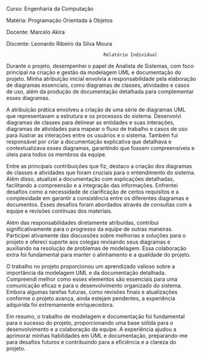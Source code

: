 Curso: Engenharia da Computação 

Matéria: Programação Orientada à Objetos 

Docente: Marcelo Akira 

Discente: Leonardo Ribeiro da Silva Moura 

 

                                        Relatório Individual 

Durante o projeto, desempenhei o papel de Analista de Sistemas, com foco principal na criação e gestão da modelagem UML e documentação do projeto. Minha atribuição inicial envolvia a responsabilidade pela elaboração de diagramas essenciais, como diagramas de classes, atividades e casos de uso, além da produção de documentação detalhada para complementar esses diagramas. 

A atribuição prática envolveu a criação de uma série de diagramas UML que representavam a estrutura e os processos do sistema. Desenvolvi diagramas de classes para delinear as entidades e suas interações, diagramas de atividades para mapear o fluxo de trabalho e casos de uso para ilustrar as interações entre os usuários e o sistema. Também fui responsável por criar a documentação explicativa que detalhava e contextualizava esses diagramas, garantindo que fossem compreensíveis e úteis para todos os membros da equipe. 

Entre as principais contribuições que fiz, destaco a criação dos diagramas de classes e atividades que foram cruciais para o entendimento do sistema. Além disso, atualizei a documentação com explicações detalhadas, facilitando a compreensão e a integração das informações. Enfrentei desafios como a necessidade de clarificação de certos requisitos e a complexidade em garantir a consistência entre os diferentes diagramas e documentos. Esses desafios foram abordados através de consultas com a equipe e revisões contínuas dos materiais. 

Além das responsabilidades diretamente atribuídas, contribui significativamente para o progresso da equipe de outras maneiras. Participei ativamente das discussões sobre melhorias e soluções para o projeto e ofereci suporte aos colegas revisando seus diagramas e auxiliando na resolução de problemas de modelagem. Essa colaboração extra foi fundamental para manter o alinhamento e a qualidade do projeto. 

O trabalho no projeto proporcionou um aprendizado valioso sobre a importância da modelagem UML e da documentação detalhada. Compreendi melhor como esses elementos são essenciais para uma comunicação eficaz e para o desenvolvimento organizado do sistema. Embora algumas tarefas futuras, como revisões finais e atualizações conforme o projeto avança, ainda estejam pendentes, a experiência adquirida foi extremamente enriquecedora. 

Em resumo, o trabalho de modelagem e documentação foi fundamental para o sucesso do projeto, proporcionando uma base sólida para o desenvolvimento e a colaboração da equipe. A experiência ajudou a aprimorar minhas habilidades em UML e documentação, preparando-me para desafios futuros e contribuindo para a eficiência e a clareza do projeto. 
